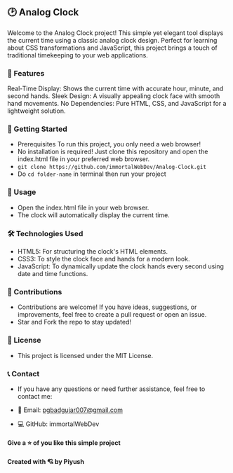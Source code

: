 ## 🕑 Analog Clock


Welcome to the Analog Clock project! This simple yet elegant tool displays the current time using a classic analog clock design. Perfect for learning about CSS transformations and JavaScript, this project brings a touch of traditional timekeeping to your web applications.


### 🌟 Features

Real-Time Display: Shows the current time with accurate hour, minute, and second hands.
Sleek Design: A visually appealing clock face with smooth hand movements.
No Dependencies: Pure HTML, CSS, and JavaScript for a lightweight solution.


### 🚀 Getting Started

- Prerequisites To run this project, you only need a web browser!
- No installation is required! Just clone this repository and open the index.html file in your preferred web browser.
- ```git clone https://github.com/immortalWebDev/Analog-Clock.git```
- Do ```cd folder-name``` in terminal then run your project


### 👥 Usage

- Open the index.html file in your web browser.
- The clock will automatically display the current time.


### 🛠️ Technologies Used

- HTML5: For structuring the clock's HTML elements.
- CSS3: To style the clock face and hands for a modern look.
- JavaScript: To dynamically update the clock hands every second using date and time functions.


### 🤝 Contributions

 - Contributions are welcome! If you have ideas, suggestions, or improvements, feel free to create a pull request or open an issue.
- Star and Fork the repo to stay updated!


### 📜 License

 - This project is licensed under the MIT License.
 

### 📞 Contact 

- If you have any questions or need further assistance, feel free to contact me:

- 📧 Email: pgbadgujar007@gmail.com
- 💻 GitHub: immortalWebDev

#### Give a ⭐ of you like this simple project

#### Created with 💘 by Piyush
